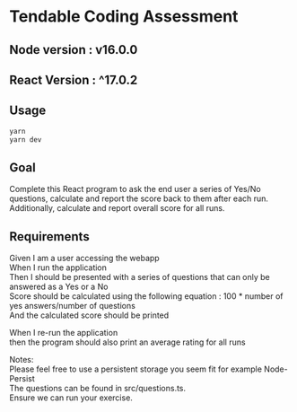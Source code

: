 # Tendable Coding Assessment

## Node version : v16.0.0 
## React Version : ^17.0.2
## Usage

```sh
yarn
yarn dev
```

## Goal

Complete this React program to ask the end user a series of Yes/No questions, calculate and report the score back to them after each run. Additionally, calculate and report overall score for all runs.

## Requirements

Given I am a user accessing the webapp\
When I run the application\
Then I should be presented with a series of questions that can only be answered as a Yes or a No\
Score should be calculated using the following equation : 100 * number of yes answers/number of questions\
And the calculated score should be printed

When I re-run the application\
then the program should also print an average rating for all runs

Notes:\
Please feel free to use a persistent storage you seem fit for example Node-Persist\
The questions can be found in src/questions.ts.\
Ensure we can run your exercise.
